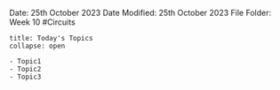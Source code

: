 Date: 25th October 2023
Date Modified: 25th October 2023
File Folder: Week 10
#Circuits

```ad-abstract
title: Today's Topics
collapse: open

- Topic1
- Topic2
- Topic3

```

